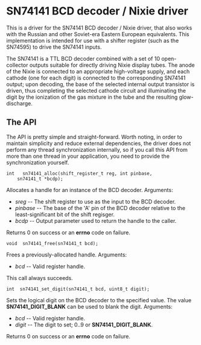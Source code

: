 # SN74141 BCD decoder / Nixie driver

This is a driver for the SN74141 BCD decoder / Nixie driver, that also works with
the Russian and other Soviet-era Eastern European equivalents.  This implementation
is intended for use with a shifter register (such as the SN74595) to drive the SN74141
inputs.

The SN74141 is a TTL BCD decoder combined with a set of 10 open-collector outputs
suitable for directly driving Nixie display tubes.  The anode of the Nixie is connected to
an appropriate high-voltage supply, and each cathode (one for each digit) is connected to
the corresponding SN74141 output; upon decoding, the base of the selected internal output
transistor is driven, thus completing the selected cathode circuit and illuminating the
digit by the ionization of the gas mixture in the tube and the resulting glow-discharge.

## The API

The API is pretty simple and straight-forward.  Worth noting, in order to maintain simplicity
and reduce external dependencies, the driver does not perform any thread synchronization
internally, so if you call this API from more than one thread in your application, you need to
provide the synchronization yourself.

    int   sn74141_alloc(shift_register_t reg, int pinbase,
		sn74141_t *bcdp);

Allocates a handle for an instance of the BCD decoder.
Arguments:

* *sreg* -- The shift register to use as the input to the BCD decoder.
* *pinbase* -- The base of the 'A' pin of the BCD decoder relative to the least-significant
bit of the shift regisger.
* *bcdp* -- Output parameter used to return the handle to the caller.

Returns 0 on success or an **errno** code on failure.

    void  sn74141_free(sn74141_t bcd);

Frees a previously-allocated handle.
Arguments:

* *bcd* -- Valid register handle.

This call always succeeds.

    int  sn74141_set_digit(sn74141_t bcd, uint8_t digit);

Sets the logical digit on the BCD decoder to the specified value.  The value
**SN74141\_DIGIT\_BLANK** can be used to blank the digit.
Arguments:

* *bcd* -- Valid register handle.
* *digit* -- The digit to set; 0..9 or **SN74141\_DIGIT\_BLANK**.

Returns 0 on success or an **errno** code on failure.
 
